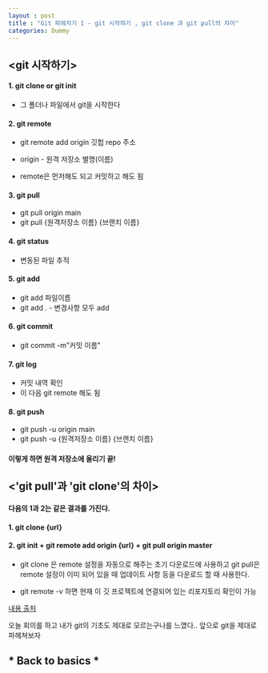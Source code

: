 ```yaml
---
layout : post
title : "Git 파헤치기 1 - git 시작하기 , git clone 과 git pull의 차이"
categories: Dummy
---
```

## <git 시작하기>

#### 1. git clone or git init 
* 그 폴더나 파일에서 git을 시작한다



#### 2. git remote 
* git remote add origin 깃헙 repo 주소

* origin - 원격 저장소 별명(이름)

* remote은 먼저해도 되고 커밋하고 해도 됨



#### 3. git pull
* git pull origin main
* git pull {원격저장소 이름} {브랜치 이름}




#### 4. git status
* 변동된 파일 추적




#### 5. git add 
* git add 파일이름 
* git add . - 변경사항 모두 add




#### 6. git commit
* git commit -m"커밋 이름"




#### 7. git log 
* 커밋 내역 확인
* 이 다음 git remote 해도 됨




#### 8. git push 
* git push -u origin main
* git push -u {원격저장소 이름} {브랜치 이름}




#### 이렇게 하면 원격 저장소에 올리기 끝!





## <'git pull'과 'git clone'의 차이>

#### 다음의 1과 2는 같은 결과를 가진다.
#### 1. git clone {url}

#### 2. git init + git remote add origin {url} + git pull origin master

* git clone 은 remote 설정을 자동으로 해주는 초기 다운로드에 사용하고
git pull은 remote 설정이 이미 되어 있을 때 업데이트 사항 등을 다운로드 할 때 사용한다.

* git remote -v 하면 현재 이 깃 프로젝트에 연결되어 있는 리포지토리 확인이 가능


[내용 출처](https://articles09.tistory.com/49)


오늘 회의를 하고 내가 git의 기초도 제대로 모르는구나를 느꼈다..
앞으로 git을 제대로 파헤쳐보자



## * Back to basics *

